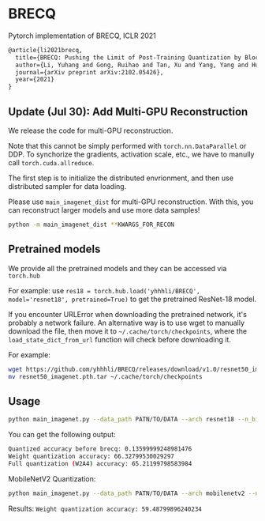 # BRECQ
Pytorch implementation of BRECQ, ICLR 2021

```latex
@article{li2021brecq,
  title={BRECQ: Pushing the Limit of Post-Training Quantization by Block Reconstruction},
  author={Li, Yuhang and Gong, Ruihao and Tan, Xu and Yang, Yang and Hu, Peng and Zhang, Qi and Yu, Fengwei and Wang, Wei and Gu, Shi},
  journal={arXiv preprint arXiv:2102.05426},
  year={2021}
}
```



## Update (Jul 30): Add Multi-GPU Reconstruction

We release the code for multi-GPU reconstruction. 

Note that this cannot be simply performed with `torch.nn.DataParallel` or DDP. To synchorize the gradients, activation scale, etc., we have to manully call `torch.cuda.allreduce`. 

The first step is to initialize the distributed envrionment, and then use distributed sampler for data loading. 

Please use `main_imagenet_dist` for multi-GPU reconstruction. With this, you can reconstruct larger models and use more data samples!

```bash
python -m main_imagenet_dist **KWARGS_FOR_RECON
```



## Pretrained models

We provide all the pretrained models and they can be accessed via  ```torch.hub```

For example: use ```res18 = torch.hub.load('yhhhli/BRECQ', model='resnet18', pretrained=True)``` to get the pretrained ResNet-18 model.

If you encounter URLError when downloading the pretrained network,  it's probably a network failure. 
An alternative way is to use wget to manually download the file,  then move it to `~/.cache/torch/checkpoints`, where the ```load_state_dict_from_url``` function will check before downloading it. 

For example:

```bash
wget https://github.com/yhhhli/BRECQ/releases/download/v1.0/resnet50_imagenet.pth.tar 
mv resnet50_imagenet.pth.tar ~/.cache/torch/checkpoints
```

## Usage

```bash
python main_imagenet.py --data_path PATN/TO/DATA --arch resnet18 --n_bits_w 2 --channel_wise --n_bits_a 4 --act_quant --test_before_calibration
```

You can get the following output:

```bash
Quantized accuracy before brecq: 0.13599999248981476
Weight quantization accuracy: 66.32799530029297
Full quantization (W2A4) accuracy: 65.21199798583984
```

MobileNetV2 Quantization:

```bash
python main_imagenet.py --data_path PATN/TO/DATA --arch mobilenetv2 --n_bits_w 2 --channel_wise --weight 0.1
```

Results: `Weight quantization accuracy: 59.48799896240234`


